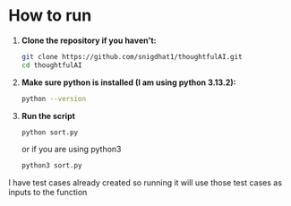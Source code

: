 # How to run



1. **Clone the repository if you haven't:**

   ```bash
   git clone https://github.com/snigdhat1/thoughtfulAI.git
   cd thoughtfulAI

2. **Make sure python is installed (I am using python 3.13.2):**
    ```bash
    python --version
    ```

3. **Run the script**
    ```bash
    python sort.py
    ```
    or if you are using python3
    ```bash
    python3 sort.py
    ```


I have test cases already created so running it will use those test cases as inputs to the function